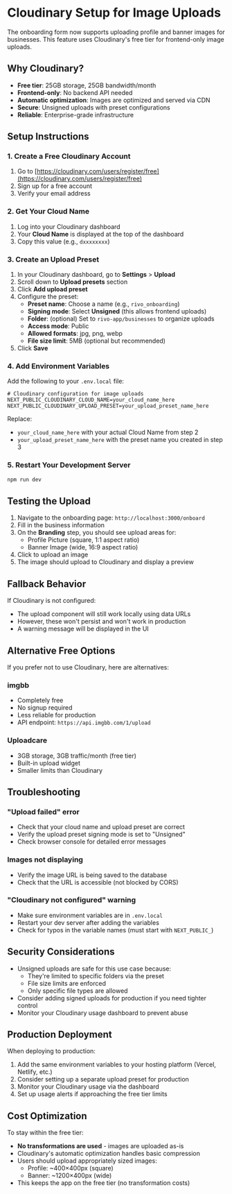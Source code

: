 # Cloudinary Setup for Image Uploads

The onboarding form now supports uploading profile and banner images for businesses. This feature uses Cloudinary's free tier for frontend-only image uploads.

## Why Cloudinary?

- **Free tier**: 25GB storage, 25GB bandwidth/month
- **Frontend-only**: No backend API needed
- **Automatic optimization**: Images are optimized and served via CDN
- **Secure**: Unsigned uploads with preset configurations
- **Reliable**: Enterprise-grade infrastructure

## Setup Instructions

### 1. Create a Free Cloudinary Account

1. Go to [https://cloudinary.com/users/register/free](https://cloudinary.com/users/register/free)
2. Sign up for a free account
3. Verify your email address

### 2. Get Your Cloud Name

1. Log into your Cloudinary dashboard
2. Your **Cloud Name** is displayed at the top of the dashboard
3. Copy this value (e.g., `dxxxxxxxx`)

### 3. Create an Upload Preset

1. In your Cloudinary dashboard, go to **Settings** > **Upload**
2. Scroll down to **Upload presets** section
3. Click **Add upload preset**
4. Configure the preset:
   - **Preset name**: Choose a name (e.g., `rivo_onboarding`)
   - **Signing mode**: Select **Unsigned** (this allows frontend uploads)
   - **Folder**: (optional) Set to `rivo-app/businesses` to organize uploads
   - **Access mode**: Public
   - **Allowed formats**: jpg, png, webp
   - **File size limit**: 5MB (optional but recommended)
5. Click **Save**

### 4. Add Environment Variables

Add the following to your `.env.local` file:

```env
# Cloudinary configuration for image uploads
NEXT_PUBLIC_CLOUDINARY_CLOUD_NAME=your_cloud_name_here
NEXT_PUBLIC_CLOUDINARY_UPLOAD_PRESET=your_upload_preset_name_here
```

Replace:
- `your_cloud_name_here` with your actual Cloud Name from step 2
- `your_upload_preset_name_here` with the preset name you created in step 3

### 5. Restart Your Development Server

```bash
npm run dev
```

## Testing the Upload

1. Navigate to the onboarding page: `http://localhost:3000/onboard`
2. Fill in the business information
3. On the **Branding** step, you should see upload areas for:
   - Profile Picture (square, 1:1 aspect ratio)
   - Banner Image (wide, 16:9 aspect ratio)
4. Click to upload an image
5. The image should upload to Cloudinary and display a preview

## Fallback Behavior

If Cloudinary is not configured:
- The upload component will still work locally using data URLs
- However, these won't persist and won't work in production
- A warning message will be displayed in the UI

## Alternative Free Options

If you prefer not to use Cloudinary, here are alternatives:

### imgbb
- Completely free
- No signup required
- Less reliable for production
- API endpoint: `https://api.imgbb.com/1/upload`

### Uploadcare
- 3GB storage, 3GB traffic/month (free tier)
- Built-in upload widget
- Smaller limits than Cloudinary

## Troubleshooting

### "Upload failed" error
- Check that your cloud name and upload preset are correct
- Verify the upload preset signing mode is set to "Unsigned"
- Check browser console for detailed error messages

### Images not displaying
- Verify the image URL is being saved to the database
- Check that the URL is accessible (not blocked by CORS)

### "Cloudinary not configured" warning
- Make sure environment variables are in `.env.local`
- Restart your dev server after adding the variables
- Check for typos in the variable names (must start with `NEXT_PUBLIC_`)

## Security Considerations

- Unsigned uploads are safe for this use case because:
  - They're limited to specific folders via the preset
  - File size limits are enforced
  - Only specific file types are allowed
- Consider adding signed uploads for production if you need tighter control
- Monitor your Cloudinary usage dashboard to prevent abuse

## Production Deployment

When deploying to production:

1. Add the same environment variables to your hosting platform (Vercel, Netlify, etc.)
2. Consider setting up a separate upload preset for production
3. Monitor your Cloudinary usage via the dashboard
4. Set up usage alerts if approaching the free tier limits

## Cost Optimization

To stay within the free tier:
- **No transformations are used** - images are uploaded as-is
- Cloudinary's automatic optimization handles basic compression
- Users should upload appropriately sized images:
  - Profile: ~400×400px (square)
  - Banner: ~1200×400px (wide)
- This keeps the app on the free tier (no transformation costs)
